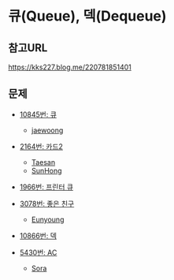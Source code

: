 큐(Queue), 덱(Dequeue)
=======

참고URL
-------
https://kks227.blog.me/220781851401  
  

문제
----
 * [10845번: 큐](https://www.acmicpc.net/problem/10845)
     * [jaewoong](https://github.com/SangBeo/algoStudy/blob/master/Queue/jaewoong/10845.md)
 
 * [2164번: 카드2](https://www.acmicpc.net/problem/2164)
      * [Taesan](https://github.com/SangBeo/algoStudy/blob/master/Queue/Taesan/2164.md)
      * [SunHong](https://github.com/SangBeo/algoStudy/blob/master/Queue/SunHong/2165.md)
 
 * [1966번: 프린터 큐](https://www.acmicpc.net/problem/1966)
   
 * [3078번: 좋은 친구](https://www.acmicpc.net/problem/3078)
      * [Eunyoung](https://github.com/SangBeo/algoStudy/blob/master/Queue/Eunyoung/3078.md)
 
 * [10866번: 덱](https://www.acmicpc.net/problem/10866)
 
 * [5430번: AC](https://www.acmicpc.net/problem/5430)
      * [Sora](https://github.com/SangBeo/algoStudy/blob/master/Queue/Sora/5430.md)
    
 
 
